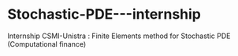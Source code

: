 # Stochastic-PDE---internship
Internship CSMI-Unistra : Finite Elements method for Stochastic PDE (Computational finance)
